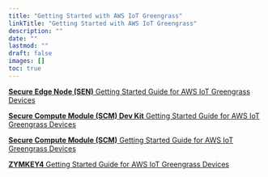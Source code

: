 ```yaml
---
title: "Getting Started with AWS IoT Greengrass"
linkTitle: "Getting Started with AWS IoT Greengrass"
description: ""
date: ""
lastmod: ""
draft: false
images: []
toc: true
---
```

<p><a href="SCM_SEN Getting Started Guide for AWS IoT Greengrass Devices_1.2.pdf" target="_blank" rel="noopener noreferrer"><b>Secure Edge Node (SEN)</b>    Getting Started Guide for AWS IoT Greengrass Devices</a></p>

<p><a href="SCM_SEN Getting Started Guide for AWS IoT Greengrass Devices_1.2.pdf" target="_blank" rel="noopener noreferrer"><b>Secure Compute Module (SCM) Dev Kit</b>    Getting Started Guide for AWS IoT Greengrass Devices</a></p>

<p><a href="SCM_SEN Getting Started Guide for AWS IoT Greengrass Devices_1.2.pdf" target="_blank" rel="noopener noreferrer"><b>Secure Compute Module (SCM)</b>   
 Getting Started Guide for AWS IoT Greengrass Devices</a></p>

<p><a href="Zymkey Getting Started Guide for AWS IoT Greengrass Devices_1.1.pdf" target="_blank" rel="noopener noreferrer"><b>ZYMKEY4</b>    Getting Started Guide for AWS IoT Greengrass Devices</a></p>




